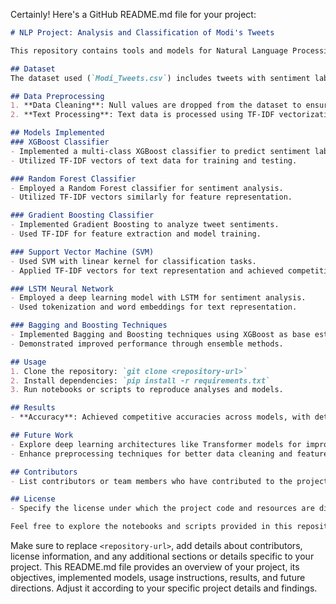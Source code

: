 Certainly! Here's a GitHub README.md file for your project:

```markdown
# NLP Project: Analysis and Classification of Modi's Tweets

This repository contains tools and models for Natural Language Processing (NLP) tasks focused on analyzing and classifying tweets related to Narendra Modi.

## Dataset
The dataset used (`Modi_Tweets.csv`) includes tweets with sentiment labels (-1, 0, 1) and text content. Initial preprocessing includes handling null values and converting categorical labels to integers for classification tasks.

## Data Preprocessing
1. **Data Cleaning**: Null values are dropped from the dataset to ensure data quality.
2. **Text Processing**: Text data is processed using TF-IDF vectorization for feature extraction.

## Models Implemented
### XGBoost Classifier
- Implemented a multi-class XGBoost classifier to predict sentiment labels.
- Utilized TF-IDF vectors of text data for training and testing.

### Random Forest Classifier
- Employed a Random Forest classifier for sentiment analysis.
- Utilized TF-IDF vectors similarly for feature representation.

### Gradient Boosting Classifier
- Implemented Gradient Boosting to analyze tweet sentiments.
- Used TF-IDF for feature extraction and model training.

### Support Vector Machine (SVM)
- Used SVM with linear kernel for classification tasks.
- Applied TF-IDF vectors for text representation and achieved competitive accuracy.

### LSTM Neural Network
- Employed a deep learning model with LSTM for sentiment analysis.
- Used tokenization and word embeddings for text representation.

### Bagging and Boosting Techniques
- Implemented Bagging and Boosting techniques using XGBoost as base estimator.
- Demonstrated improved performance through ensemble methods.

## Usage
1. Clone the repository: `git clone <repository-url>`
2. Install dependencies: `pip install -r requirements.txt`
3. Run notebooks or scripts to reproduce analyses and models.

## Results
- **Accuracy**: Achieved competitive accuracies across models, with detailed performance metrics in classification reports.

## Future Work
- Explore deep learning architectures like Transformer models for improved sentiment analysis.
- Enhance preprocessing techniques for better data cleaning and feature engineering.

## Contributors
- List contributors or team members who have contributed to the project.

## License
- Specify the license under which the project code and resources are distributed.

Feel free to explore the notebooks and scripts provided in this repository to delve deeper into sentiment analysis and classification of tweets related to Narendra Modi.
```

Make sure to replace `<repository-url>`, add details about contributors, license information, and any additional sections or details specific to your project. This README.md file provides an overview of your project, its objectives, implemented models, usage instructions, results, and future directions. Adjust it according to your specific project details and findings.

